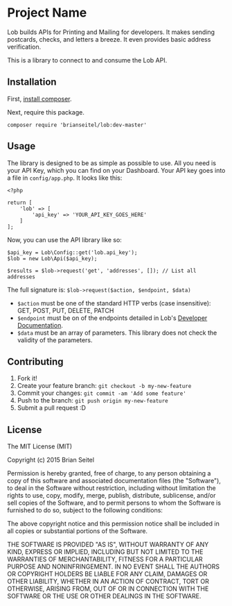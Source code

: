 # Project Name

Lob builds APIs for Printing and Mailing for developers. It makes sending postcards, checks, and letters a breeze. It even provides basic address verification.

This is a library to connect to and consume the Lob API.

## Installation

First, [install composer](https://getcomposer.org/doc/00-intro.md).

Next, require this package.

```
composer require 'brianseitel/lob:dev-master'
```



## Usage

The library is designed to be as simple as possible to use. All you need is your API Key, which you can find on your Dashboard. Your API key goes into a file in `config/app.php`. It looks like this:

```
<?php

return [
    'lob' => [
        'api_key' => 'YOUR_API_KEY_GOES_HERE'
    ]
];
```
Now, you can use the API library like so:

```
$api_key = Lob\Config::get('lob.api_key');
$lob = new Lob\Api($api_key);

$results = $lob->request('get', 'addresses', []); // List all addresses
```

The full signature is: `$lob->request($action, $endpoint, $data)`

* `$action` must be one of the standard HTTP verbs (case insensitive): GET, POST, PUT, DELETE, PATCH
* `$endpoint` must be on of the endpoints detailed in Lob's [Developer Documentation](https://lob.com/docs#intro).
* `$data` must be an array of parameters. This library does not check the validity of the parameters.



## Contributing

1. Fork it!
2. Create your feature branch: `git checkout -b my-new-feature`
3. Commit your changes: `git commit -am 'Add some feature'`
4. Push to the branch: `git push origin my-new-feature`
5. Submit a pull request :D

## License

The MIT License (MIT)

Copyright (c) 2015 Brian Seitel

Permission is hereby granted, free of charge, to any person obtaining a copy
of this software and associated documentation files (the "Software"), to deal
in the Software without restriction, including without limitation the rights
to use, copy, modify, merge, publish, distribute, sublicense, and/or sell
copies of the Software, and to permit persons to whom the Software is
furnished to do so, subject to the following conditions:

The above copyright notice and this permission notice shall be included in all
copies or substantial portions of the Software.

THE SOFTWARE IS PROVIDED "AS IS", WITHOUT WARRANTY OF ANY KIND, EXPRESS OR
IMPLIED, INCLUDING BUT NOT LIMITED TO THE WARRANTIES OF MERCHANTABILITY,
FITNESS FOR A PARTICULAR PURPOSE AND NONINFRINGEMENT. IN NO EVENT SHALL THE
AUTHORS OR COPYRIGHT HOLDERS BE LIABLE FOR ANY CLAIM, DAMAGES OR OTHER
LIABILITY, WHETHER IN AN ACTION OF CONTRACT, TORT OR OTHERWISE, ARISING FROM,
OUT OF OR IN CONNECTION WITH THE SOFTWARE OR THE USE OR OTHER DEALINGS IN THE
SOFTWARE.
